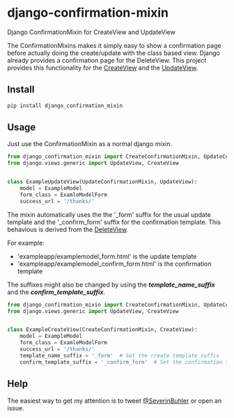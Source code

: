 # django-confirmation-mixin
Django ConfirmationMixin for CreateView and UpdateView

The ConfirmationMixins makes it simply easy to show a confirmation page before actually doing the create/update with the class based view. Django already provides a confirmation page for the DeleteView. This project provides this functionality for the [CreateView](https://docs.djangoproject.com/en/1.11/ref/class-based-views/generic-editing/#createview) and the [UpdateView](https://docs.djangoproject.com/en/1.11/ref/class-based-views/generic-editing/#updateview).

## Install

```bash
pip install django_confirmation_mixin
```

## Usage
Just use the ConfirmationMixin as a normal django mixin.
```python
from django_confirmation_mixin import CreateConfirmationMixin, UpdateConfirmationMixin
from django.views.generic import UpdateView, CreateView


class ExampleUpdateView(UpdateConfirmationMixin, UpdateView):
    model = ExampleModel
    form_class = ExamleModelForm
    success_url = '/thanks/'
```
The mixin automatically uses the the '_form' suffix for the usual update template and the '_confirm_form' suffix for the confirmation template. This behavious is derived from the [DeleteView](https://docs.djangoproject.com/en/1.11/ref/class-based-views/generic-editing/#django.views.generic.edit.DeleteView.template_name_suffix).

For example:
* 'exampleapp/examplemodel_form.html' is the update template
* 'exampleapp/examplemodel_confirm_form.html' is the confirmation template

The suffixes might also be changed by using the **_template_name_suffix_** and the **_confirm_template_suffix_**.
```python
from django_confirmation_mixin import CreateConfirmationMixin, UpdateConfirmationMixin
from django.views.generic import UpdateView, CreateView


class ExampleCreateView(CreateConfirmationMixin, CreateView):
    model = ExampleModel
    form_class = ExamleModelForm
    success_url = '/thanks/'
    template_name_suffix = '_form'  # Set the create template suffix
    confirm_template_suffix = '_confirm_form'  # Set the confirmation template suffix
```

## Help

The easiest way to get my attention is to tweet [@SeverinBuhler](https://twitter.com/SeverinBuhler) or open an issue.
